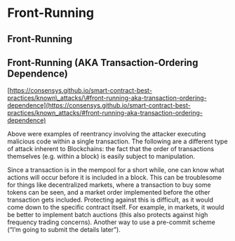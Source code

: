 # Front-Running

## Front-Running

## Front-Running \(AKA Transaction-Ordering Dependence\)

[https://consensys.github.io/smart-contract-best-practices/known\_attacks/\#front-running-aka-transaction-ordering-dependence](https://consensys.github.io/smart-contract-best-practices/known_attacks/#front-running-aka-transaction-ordering-dependence)

Above were examples of reentrancy involving the attacker executing malicious code within a single transaction. The following are a different type of attack inherent to Blockchains: the fact that the order of transactions themselves \(e.g. within a block\) is easily subject to manipulation.

Since a transaction is in the mempool for a short while, one can know what actions will occur before it is included in a block. This can be troublesome for things like decentralized markets, where a transaction to buy some tokens can be seen, and a market order implemented before the other transaction gets included. Protecting against this is difficult, as it would come down to the specific contract itself. For example, in markets, it would be better to implement batch auctions \(this also protects against high frequency trading concerns\). Another way to use a pre-commit scheme \(“I’m going to submit the details later”\).

